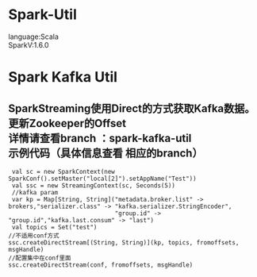 # Spark-Util 
language:Scala <br>
SparkV:1.6.0 <br>
# Spark Kafka Util
SparkStreaming使用Direct的方式获取Kafka数据。更新Zookeeper的Offset <br>
详情请查看branch ：spark-kafka-util <br>
示例代码（具体信息查看 相应的branch）
------
```
 val sc = new SparkContext(new SparkConf().setMaster("local[2]").setAppName("Test"))
 val ssc = new StreamingContext(sc, Seconds(5))
 //kafka param
 var kp = Map[String, String]("metadata.broker.list" -> brokers,"serializer.class" -> "kafka.serializer.StringEncoder",
                              "group.id" -> "group.id","kafka.last.consum" -> "last")
 val topics = Set("test")
//不适用conf方式
ssc.createDirectStream[(String, String)](kp, topics, fromoffsets, msgHandle)
//配置集中在conf里面
ssc.createDirectStream(conf, fromoffsets, msgHandle)
```

